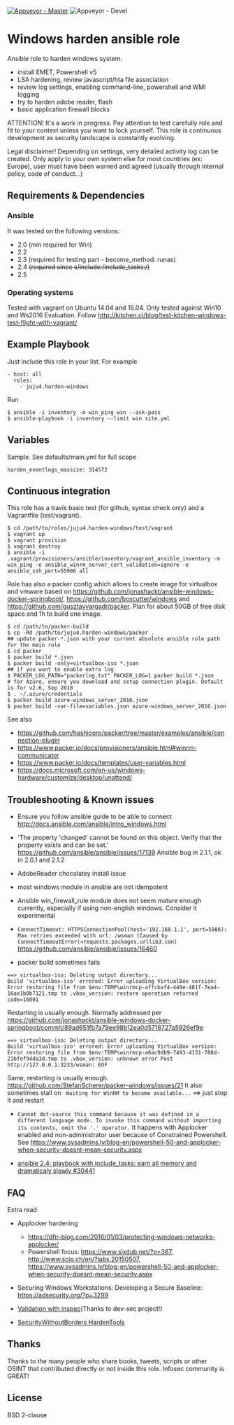 [![Appveyor - Master](https://ci.appveyor.com/api/projects/status/kkr0w77mu5rrm014?svg=true)](https://ci.appveyor.com/project/juju4/ansible-harden-windows)
![Appveyor - Devel](https://ci.appveyor.com/api/projects/status/kkr0w77mu5rrm014/branch/devel?svg=true)

# Windows harden ansible role

Ansible role to harden windows system.

* install EMET, Powershell v5
* LSA hardening, review javascript/hta file association
* review log settings, enabling command-line, powershell and WMI logging
* try to harden adobe reader, flash
* basic application firewall blocks

ATTENTION! It's a work in progress.
Pay attention to test carefully role and fit to your context unless you want to lock yourself.
This role is continuous development as security landscape is constantly evolving.

Legal disclaimer!
Depending on settings, very detailed activity log can be created.
Only apply to your own system else for most countries (ex: Europe), user must have been warned and agreed (usually through internal policy, code of conduct...)

## Requirements & Dependencies

### Ansible
It was tested on the following versions:
 * 2.0 (min required for Win)
 * 2.2
 * 2.3 (required for testing part - become_method: runas)
 * 2.4 ~~(required since s/include:/include_tasks:/)~~
 * 2.5

### Operating systems

Tested with vagrant on Ubuntu 14.04 and 16.04.
Only tested against Win10 and Ws2016 Evaluation.
Follow
http://kitchen.ci/blog/test-kitchen-windows-test-flight-with-vagrant/

## Example Playbook

Just include this role in your list.
For example

```
- host: all
  roles:
    - juju4.harden-windows
```

Run
```
$ ansible -i inventory -m win_ping win --ask-pass
$ ansible-playbook -i inventory --limit win site.yml
```

## Variables

Sample. See defaults/main.yml for full scope

```
harden_eventlogs_maxsize: 314572
```

## Continuous integration

This role has a travis basic test (for github, syntax check only) and a Vagrantfile (test/vagrant).

```
$ cd /path/to/roles/juju4.harden-windows/test/vagrant
$ vagrant up
$ vagrant provision
$ vagrant destroy
$ ansible -i .vagrant/provisioners/ansible/inventory/vagrant_ansible_inventory -m win_ping -e ansible_winrm_server_cert_validation=ignore -e ansible_ssh_port=55986 all
```

Role has also a packer config which allows to create image for virtualbox and vmware based on https://github.com/jonashackt/ansible-windows-docker-springboot/, https://github.com/boxcutter/windows and https://github.com/gusztavvargadr/packer.
Plan for about 50GB of free disk space and 1h to build one image.
```
$ cd /path/to/packer-build
$ cp -Rd /path/to/juju4.harden-windows/packer .
## update packer-*.json with your current absolute ansible role path for the main role
$ cd packer
$ packer build *.json
$ packer build -only=virtualbox-iso *.json
## if you want to enable extra log
$ PACKER_LOG_PATH="packerlog.txt" PACKER_LOG=1 packer build *.json
# for Azure, ensure you download and setup connection plugin. Default is for v2.6, Sep 2018
$ . ~/.azure/credentials
$ packer build azure-windows_server_2016.json
$ packer build -var-file=variables.json azure-windows_server_2016.json
```

See also
* https://github.com/hashicorp/packer/tree/master/examples/ansible/connection-plugin
* https://www.packer.io/docs/provisioners/ansible.html#winrm-communicator
* https://www.packer.io/docs/templates/user-variables.html
* https://docs.microsoft.com/en-us/windows-hardware/customize/desktop/unattend/

## Troubleshooting & Known issues

* Ensure you follow ansible guide to be able to connect
http://docs.ansible.com/ansible/intro_windows.html

* 'The property 'changed' cannot be found on this object. Verify that the property exists and can be set.'
https://github.com/ansible/ansible/issues/17139
Ansible bug in 2.1.1, ok in 2.0.1 and 2.1.2

* AdobeReader chocolatey install issue

* most windows module in ansible are not idempotent

* Ansible win_firewall_rule module does not seem mature enough currently, especially if using non-english windows.
Consider it experimental

* ```ConnectTimeout: HTTPSConnectionPool(host='192.168.1.1', port=5986): Max retries exceeded with url: /wsman (Caused by ConnectTimeoutError(<requests.packages.urllib3.con)```
https://github.com/ansible/ansible/issues/16460

* packer build sometimes fails
```
==> virtualbox-iso: Deleting output directory...
Build 'virtualbox-iso' errored: Error uploading VirtualBox version: Error restoring file from $env:TEMP\winrmcp-affcbaf4-440e-481f-7ea4-16ae1b0b7121.tmp to .vbox_version: restore operation returned code=16001
```
Restarting is usually enough.
Normally addressed per https://github.com/jonashackt/ansible-windows-docker-springboot/commit/89ad651fb7a79ee98b12ea0d5718727a5926ef9e
```
==> virtualbox-iso: Deleting output directory...
Build 'virtualbox-iso' errored: Error uploading VirtualBox version: Error restoring file from $env:TEMP\winrmcp-a6ac9db9-7493-4131-788d-23bfef94da3d.tmp to .vbox_version: unknown error Post http://127.0.0.1:3233/wsman: EOF
```
Same, restarting is usually enough.
https://github.com/StefanScherer/packer-windows/issues/21
It also sometimes stall on ` Waiting for WinRM to become available...`
==> just stop it and restart

* ```Cannot dot-source this command because it was defined in a different language mode. To invoke this command without importing its contents, omit the '.' operator.```
It happens with Applocker enabled and non-administrator user because of Constrained Powershell. See https://www.sysadmins.lv/blog-en/powershell-50-and-applocker-when-security-doesnt-mean-security.aspx

* [ansible 2.4: playbook with include_tasks: earn all memory and dramaticaly slowly #30441](https://github.com/ansible/ansible/issues/30441)

## FAQ

Extra read
* Applocker hardening
  * https://dfir-blog.com/2016/01/03/protecting-windows-networks-applocker/
  * Powershell focus: https://www.sixdub.net/?p=367, http://www.scip.ch/en/?labs.20150507, https://www.sysadmins.lv/blog-en/powershell-50-and-applocker-when-security-doesnt-mean-security.aspx

* Securing Windows Workstations: Developing a Secure Baseline: https://adsecurity.org/?p=3299

* [Validation with inspec](https://github.com/juju4/windows-baseline)(Thanks to dev-sec project!)

* [SecurityWithoutBorders HardenTools](https://github.com/securitywithoutborders/hardentools)

## Thanks

Thanks to the many people who share books, tweets, scripts or other OSINT that contributed directly or not inside this role.
Infosec community is GREAT!

## License

BSD 2-clause
